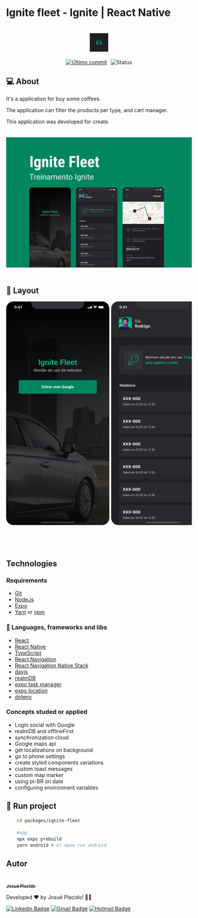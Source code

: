 # Ignite fleet - Ignite | React Native

<span style="display: flex;">
 <img style="margin: 20px auto;" src="./assets/icon.png" width="50" height="50"/>
</span>

<span style="display: flex; justify-content: center; align-items: center; gap: 10px">
	<a href="https://github.com/JosuePlacido/nlw-03/commits/master">
		<img alt="Último commit" src="https://img.shields.io/static/v1?label=last update&	message=25/07/2024&color=green&style=flat"/>
	</a>
	<a>
		<img alt="Status" src="https://img.shields.io/static/v1?label=status&message=Finished&color=green&style=flat"/>
	</a>
</span>

## :computer: About <a id = "sobre"></a>

It's a application for buy some coffees.

The application can filter the products per type, and cart manager.

This application was developed for create.

<span style="display: flex;">
 <img style="margin: 20px auto;" src="./.github/brand.png"/>
</span>

## 🎨 Layout <a id = "sobre"></a>

<span style="display: flex;align-items: flex-start; overflow-x: auto; gap: 5px;">
 <img width="280" src="./.github/screen.png"/>
 <img width="280" src="./.github/screen1.png"/>
 <img width="280" src="./.github/screen2.png"/>
 <img width="280" src="./.github/screen3.png"/>
 <img width="280" src="./.github/screen4.png"/>
</span>

## Technologies <a id="tecs"></a>

### Requirements

-   [Git](https://git-scm.com)
-   [NodeJs](https://nodejs.org/en/)
-   [Expo](https://expo.dev/)
-   [Yarn](https://yarnpkg.com/) or [npm](https://www.npmjs.com/)

### :wrench: Languages, frameworks and libs

-   [React](https://reactjs.org/)
-   [React Native](https://reactnative.dev/)
-   [TypeScript](https://www.typescriptlang.org/)
-   [React Navigation](https://reactnavigation.org/)
-   [React Navigation Native Stack](https://reactnavigation.org/docs/native-stack-navigator/)
-   [dayjs](https://day.js.org/)
-   [realmDB](https://www.mongodb.com/pt-br/docs/atlas/device-sdks/)
-   [expo task manager](https://docs.expo.dev/versions/latest/sdk/task-manager/)
-   [expo location](https://docs.expo.dev/versions/latest/sdk/location/)
-   [dotenv](https://www.dotenv.org/)

### Concepts studed or applied

-   Login social with Google
-   realmDB and offlineFirst
-   synchronization cloud
-   Google maps api
-   get localizations on background
-   go to phone settings
-   create styled components variations
-   custom toast messages
-   custom map marker
-   using pt-BR on date
-   configuring environment variables

## 🚀 Run project

```bash
	cd packages/ignite-fleet

	#app
	npx expo prebuild
	yarn android # or npom run android
```

## Autor

<a alt="Linkedin" href="https://linkedin/in/josueplacido">
 <img style="border-radius: 50%;" src="https://github.com/josueplacido.png" width="100px;" alt=""/>
 <br />
 <sub><b>Josué Placido</b></sub></a>

Developed ❤️ by Josué Placido! 👋🏽

[![Linkedin Badge](https://img.shields.io/badge/-Josue%20Placido-blue?style=flat-square&logo=Linkedin&logoColor=white&link=https://www.linkedin.com/in/josueplacido/)](https://www.linkedin.com/in/josueplacido/)
[![Gmail Badge](https://img.shields.io/badge/-juplacido.jnr@gmail.com-c14438?style=flat-square&logo=Gmail&logoColor=white&link=mailto:juplacido.jnr@gmail.com)](mailto:juplacido.jnr@gmail.com)
[![Hotmail Badge](https://img.shields.io/badge/-ozzyplacidojunior@hotmail.com-blue?style=flat-square&logo=microsoft&link=mailto:ozzyplacidojunior@hotmail.com)](mailto:ozzyplacidojunior@hotmail.com)
